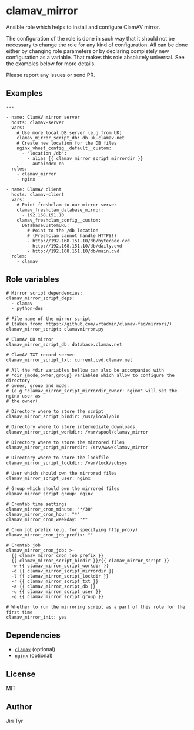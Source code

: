 clamav_mirror
=============

Ansible role which helps to install and configure ClamAV mirror.

The configuration of the role is done in such way that it should not be
necessary to change the role for any kind of configuration. All can be
done either by changing role parameters or by declaring completely new
configuration as a variable. That makes this role absolutely
universal. See the examples below for more details.

Please report any issues or send PR.


Examples
--------

```
---

- name: ClamAV mirror server
  hosts: clamav-server
  vars:
    # Use more local DB server (e.g from UK)
    clamav_mirror_script_db: db.uk.clamav.net
    # Create new location for the DB files
    nginx_vhost_config__default__custom:
      - "location /db":
        - alias {{ clamav_mirror_script_mirrordir }}
        - autoindex on
  roles:
    - clamav_mirror
    - nginx

- name: ClamAV client
  hosts: clamav-client
  vars:
    # Point freshclam to our mirror server
    clamav_freshclam_database_mirror:
      - 192.168.151.10
    clamav_freshclam_config__custom:
      DatabaseCustomURL:
        # Point to the /db location
        # (Freshclam cannot handle HTTPS!)
        - http://192.168.151.10/db/bytecode.cvd
        - http://192.168.151.10/db/daily.cvd
        - http://192.168.151.10/db/main.cvd
  roles:
    - clamav
```


Role variables
--------------

```
# Mirror script dependencies:
clamav_mirror_script_deps:
  - clamav
  - python-dns

# File name of the mirror script
# (taken from: https://github.com/vrtadmin/clamav-faq/mirrors/)
clamav_mirror_script: clamavmirror.py

# ClamAV DB mirror
clamav_mirror_script_db: database.clamav.net

# ClamAV TXT record server
clamav_mirror_script_txt: current.cvd.clamav.net

# All the *dir variables bellow can also be accompanied with
# *dir_{mode,owner,group} variables which allow to configure the directory
# owner, group and mode.
# (e.g "clamav_mirror_script_mirrordir_owner: nginx" will set the nginx user as
# the owner)

# Directory where to store the script
clamav_mirror_script_bindir: /usr/local/bin

# Directory where to store intermediate downloads
clamav_mirror_script_workdir: /var/spool/clamav_mirror

# Directory where to store the mirrored files
clamav_mirror_script_mirrordir: /srv/www/clamav_mirror

# Directory where to store the lockfile
clamav_mirror_script_lockdir: /var/lock/subsys

# User which should own the mirrored files
clamav_mirror_script_user: nginx

# Group which should own the mirrored files
clamav_mirror_script_group: nginx

# Crontab time settings
clamav_mirror_cron_minute: "*/30"
clamav_mirror_cron_hour: "*"
clamav_mirror_cron_weekday: "*"

# Cron job prefix (e.g. for specifying http_proxy)
clamav_mirror_cron_job_prefix: ""

# Crontab job
clamav_mirror_cron_job: >-
  {{ clamav_mirror_cron_job_prefix }}
  {{ clamav_mirror_script_bindir }}/{{ clamav_mirror_script }}
  -w {{ clamav_mirror_script_workdir }}
  -d {{ clamav_mirror_script_mirrordir }}
  -l {{ clamav_mirror_script_lockdir }}
  -r {{ clamav_mirror_script_txt }}
  -a {{ clamav_mirror_script_db }}
  -u {{ clamav_mirror_script_user }}
  -g {{ clamav_mirror_script_group }}

# Whether to run the mirroring script as a part of this role for the first time
clamav_mirror_init: yes
```


Dependencies
------------

- [`clamav`](https://github.com/jtyr/ansible-clamav) (optional)
- [`nginx`](https://github.com/jtyr/ansible-nginx) (optional)


License
-------

MIT


Author
------

Jiri Tyr

